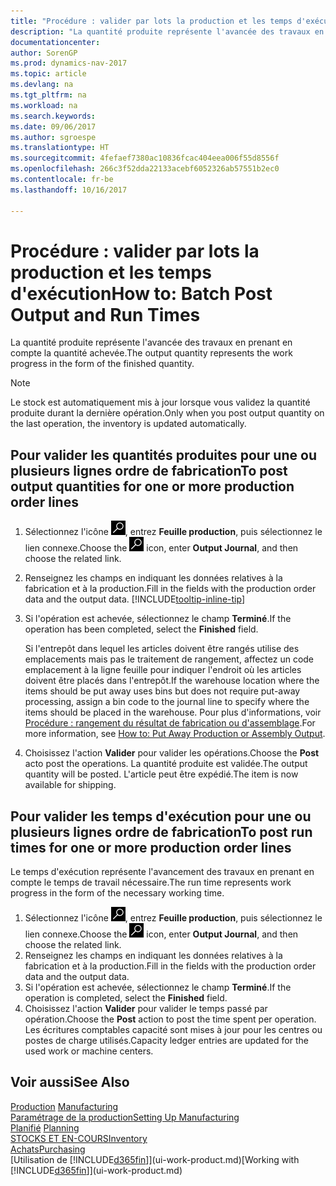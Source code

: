 ```yaml
---
title: "Procédure : valider par lots la production et les temps d'exécution"
description: "La quantité produite représente l'avancée des travaux en prenant en compte la quantité achevée."
documentationcenter: 
author: SorenGP
ms.prod: dynamics-nav-2017
ms.topic: article
ms.devlang: na
ms.tgt_pltfrm: na
ms.workload: na
ms.search.keywords: 
ms.date: 09/06/2017
ms.author: sgroespe
ms.translationtype: HT
ms.sourcegitcommit: 4fefaef7380ac10836fcac404eea006f55d8556f
ms.openlocfilehash: 266c3f52dda22133acebf6052326ab57551b2ec0
ms.contentlocale: fr-be
ms.lasthandoff: 10/16/2017

---
```

# <a name="how-to-batch-post-output-and-run-times"></a><span data-ttu-id="8aefc-103">Procédure : valider par lots la production et les temps d'exécution</span><span class="sxs-lookup"><span data-stu-id="8aefc-103">How to: Batch Post Output and Run Times</span></span>
<span data-ttu-id="8aefc-104">La quantité produite représente l'avancée des travaux en prenant en compte la quantité achevée.</span><span class="sxs-lookup"><span data-stu-id="8aefc-104">The output quantity represents the work progress in the form of the finished quantity.</span></span>  

> [!NOTE]
> <span data-ttu-id="8aefc-105">Le stock est automatiquement mis à jour lorsque vous validez la quantité produite durant la dernière opération.</span><span class="sxs-lookup"><span data-stu-id="8aefc-105">Only when you post output quantity on the last operation, the inventory is updated automatically.</span></span>  

## <a name="to-post-output-quantities-for-one-or-more-production-order-lines"></a><span data-ttu-id="8aefc-106">Pour valider les quantités produites pour une ou plusieurs lignes ordre de fabrication</span><span class="sxs-lookup"><span data-stu-id="8aefc-106">To post output quantities for one or more production order lines</span></span>
1. <span data-ttu-id="8aefc-107">Sélectionnez l'icône ![Page ou état pour la recherche](media/ui-search/search_small.png "Page ou état pour la recherche"), entrez **Feuille production**, puis sélectionnez le lien connexe.</span><span class="sxs-lookup"><span data-stu-id="8aefc-107">Choose the ![Search for Page or Report](media/ui-search/search_small.png "Search for Page or Report icon") icon, enter **Output Journal**, and then choose the related link.</span></span>  
2. <span data-ttu-id="8aefc-108">Renseignez les champs en indiquant les données relatives à la fabrication et à la production.</span><span class="sxs-lookup"><span data-stu-id="8aefc-108">Fill in the fields with the production order data and the output data.</span></span> [!INCLUDE[tooltip-inline-tip](includes/tooltip-inline-tip_md.md)]
3. <span data-ttu-id="8aefc-109">Si l'opération est achevée, sélectionnez le champ **Terminé**.</span><span class="sxs-lookup"><span data-stu-id="8aefc-109">If the operation has been completed, select the **Finished** field.</span></span>  

    <span data-ttu-id="8aefc-110">Si l'entrepôt dans lequel les articles doivent être rangés utilise des emplacements mais pas le traitement de rangement,  affectez un code emplacement à la ligne feuille pour indiquer l'endroit où les articles doivent être placés dans l'entrepôt.</span><span class="sxs-lookup"><span data-stu-id="8aefc-110">If the warehouse location where the items should be put away uses bins but does not require put-away processing,  assign a bin code to the journal line to specify where the items should be placed in the warehouse.</span></span> <span data-ttu-id="8aefc-111">Pour plus d'informations, voir [Procédure : rangement du résultat de fabrication ou d'assemblage](warehouse-how-to-put-away-production-output.md).</span><span class="sxs-lookup"><span data-stu-id="8aefc-111">For more information, see [How to: Put Away Production or Assembly Output](warehouse-how-to-put-away-production-output.md).</span></span>  

4. <span data-ttu-id="8aefc-112">Choisissez l'action **Valider** pour valider les opérations.</span><span class="sxs-lookup"><span data-stu-id="8aefc-112">Choose the **Post** acto post the operations.</span></span> <span data-ttu-id="8aefc-113">La quantité produite est validée.</span><span class="sxs-lookup"><span data-stu-id="8aefc-113">The output quantity will be posted.</span></span> <span data-ttu-id="8aefc-114">L'article peut être expédié.</span><span class="sxs-lookup"><span data-stu-id="8aefc-114">The item is now available for shipping.</span></span>  

## <a name="to-post-run-times-for-one-or-more-production-order-lines"></a><span data-ttu-id="8aefc-115">Pour valider les temps d'exécution pour une ou plusieurs lignes ordre de fabrication</span><span class="sxs-lookup"><span data-stu-id="8aefc-115">To post run times for one or more production order lines</span></span>
<span data-ttu-id="8aefc-116">Le temps d'exécution représente l'avancement des travaux en prenant en compte le temps de travail nécessaire.</span><span class="sxs-lookup"><span data-stu-id="8aefc-116">The run time represents work progress in the form of the necessary working time.</span></span>    

1.  <span data-ttu-id="8aefc-117">Sélectionnez l'icône ![Page ou état pour la recherche](media/ui-search/search_small.png "Page ou état pour la recherche"), entrez **Feuille production**, puis sélectionnez le lien connexe.</span><span class="sxs-lookup"><span data-stu-id="8aefc-117">Choose the ![Search for Page or Report](media/ui-search/search_small.png "Search for Page or Report icon") icon, enter **Output Journal**, and then choose the related link.</span></span>  
2. <span data-ttu-id="8aefc-118">Renseignez les champs en indiquant les données relatives à la fabrication et à la production.</span><span class="sxs-lookup"><span data-stu-id="8aefc-118">Fill in the fields with the production order data and the output data.</span></span>  
3.  <span data-ttu-id="8aefc-119">Si l'opération est achevée, sélectionnez le champ **Terminé**.</span><span class="sxs-lookup"><span data-stu-id="8aefc-119">If the operation is completed, select the **Finished** field.</span></span>  
4. <span data-ttu-id="8aefc-120">Choisissez l'action **Valider** pour valider le temps passé par opération.</span><span class="sxs-lookup"><span data-stu-id="8aefc-120">Choose the **Post** action to post the time spent per operation.</span></span> <span data-ttu-id="8aefc-121">Les écritures comptables capacité sont mises à jour pour les centres ou postes de charge utilisés.</span><span class="sxs-lookup"><span data-stu-id="8aefc-121">Capacity ledger entries are updated for the used work or machine centers.</span></span>

## <a name="see-also"></a><span data-ttu-id="8aefc-122">Voir aussi</span><span class="sxs-lookup"><span data-stu-id="8aefc-122">See Also</span></span>  
<span data-ttu-id="8aefc-123">[Production](production-manage-manufacturing.md)  </span><span class="sxs-lookup"><span data-stu-id="8aefc-123">[Manufacturing](production-manage-manufacturing.md)  </span></span>  
[<span data-ttu-id="8aefc-124">Paramétrage de la production</span><span class="sxs-lookup"><span data-stu-id="8aefc-124">Setting Up Manufacturing</span></span>](production-configure-production-processes.md)  
<span data-ttu-id="8aefc-125">[Planifié](production-planning.md)    </span><span class="sxs-lookup"><span data-stu-id="8aefc-125">[Planning](production-planning.md)    </span></span>  
[<span data-ttu-id="8aefc-126">STOCKS ET EN-COURS</span><span class="sxs-lookup"><span data-stu-id="8aefc-126">Inventory</span></span>](inventory-manage-inventory.md)  
[<span data-ttu-id="8aefc-127">Achats</span><span class="sxs-lookup"><span data-stu-id="8aefc-127">Purchasing</span></span>](purchasing-manage-purchasing.md)  
<span data-ttu-id="8aefc-128">[Utilisation de [!INCLUDE[d365fin](includes/d365fin_md.md)]](ui-work-product.md)</span><span class="sxs-lookup"><span data-stu-id="8aefc-128">[Working with [!INCLUDE[d365fin](includes/d365fin_md.md)]](ui-work-product.md)</span></span>

